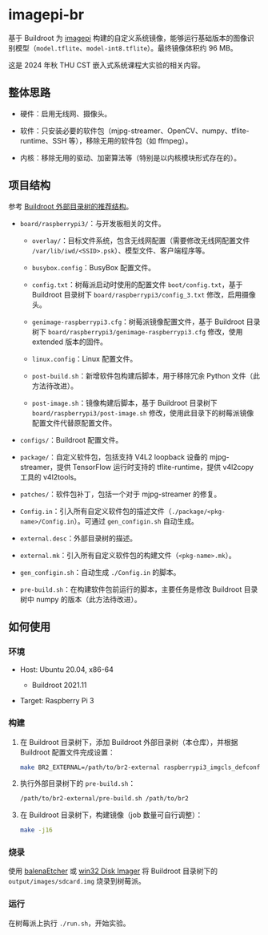 # imagepi-br

基于 Buildroot 为 [imagepi](https://github.com/Evennaire/imagepi) 构建的自定义系统镜像，能够运行基础版本的图像识别模型（`model.tflite`、`model-int8.tflite`）。最终镜像体积约 96 MB。

这是 2024 年秋 THU CST 嵌入式系统课程大实验的相关内容。

## 整体思路

- 硬件：启用无线网、摄像头。

- 软件：只安装必要的软件包（mjpg-streamer、OpenCV、numpy、tflite-runtime、SSH 等），移除无用的软件包（如 ffmpeg）。

- 内核：移除无用的驱动、加密算法等（特别是以内核模块形式存在的）。

## 项目结构

参考 [Buildroot 外部目录树的推荐结构](https://buildroot.org/downloads/manual/manual.html#outside-br-custom)。

- `board/raspberrypi3/`：与开发板相关的文件。

    - `overlay/`：目标文件系统，包含无线网配置（需要修改无线网配置文件 `/var/lib/iwd/<SSID>.psk`）、模型文件、客户端程序等。

    - `busybox.config`：BusyBox 配置文件。

    - `config.txt`：树莓派启动时使用的配置文件 `boot/config.txt`，基于 Buildroot 目录树下 `board/raspberrypi3/config_3.txt` 修改，启用摄像头。

    - `genimage-raspberrypi3.cfg`：树莓派镜像配置文件，基于 Buildroot 目录树下 `board/raspberrypi3/genimage-raspberrypi3.cfg` 修改，使用 extended 版本的固件。

    - `linux.config`：Linux 配置文件。

    - `post-build.sh`：新增软件包构建后脚本，用于移除冗余 Python 文件（此方法待改进）。

    - `post-image.sh`：镜像构建后脚本，基于 Buildroot 目录树下 `board/raspberrypi3/post-image.sh` 修改，使用此目录下的树莓派镜像配置文件代替原配置文件。

- `configs/`：Buildroot 配置文件。

- `package/`：自定义软件包，包括支持 V4L2 loopback 设备的 mjpg-streamer，提供 TensorFlow 运行时支持的 tflite-runtime，提供 v4l2copy 工具的 v4l2tools。

- `patches/`：软件包补丁，包括一个对于 mjpg-streamer 的修复。

- `Config.in`：引入所有自定义软件包的描述文件（`./package/<pkg-name>/Config.in`）。可通过 `gen_configin.sh` 自动生成。

- `external.desc`：外部目录树的描述。

- `external.mk`：引入所有自定义软件包的构建文件（`<pkg-name>.mk`）。

- `gen_configin.sh`：自动生成 `./Config.in` 的脚本。

- `pre-build.sh`：在构建软件包前运行的脚本，主要任务是修改 Buildroot 目录树中 numpy 的版本（此方法待改进）。

## 如何使用

### 环境

- Host: Ubuntu 20.04, x86-64

    - Buildroot 2021.11

- Target: Raspberry Pi 3

### 构建

1. 在 Buildroot 目录树下，添加 Buildroot 外部目录树（本仓库），并根据 Buildroot 配置文件完成设置：

    ```bash
    make BR2_EXTERNAL=/path/to/br2-external raspberrypi3_imgcls_defconfig
    ```

2. 执行外部目录树下的 `pre-build.sh`：

    ```bash
    /path/to/br2-external/pre-build.sh /path/to/br2
    ```

3. 在 Buildroot 目录树下，构建镜像（job 数量可自行调整）：

    ```bash
    make -j16
    ```

### 烧录

使用 [balenaEtcher](https://etcher.balena.io/) 或 [win32 Disk Imager](https://win32diskimager.org/) 将 Buildroot 目录树下的 `output/images/sdcard.img` 烧录到树莓派。

### 运行

在树莓派上执行 `./run.sh`，开始实验。